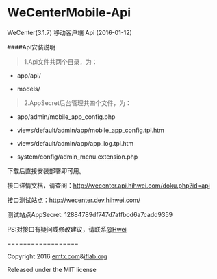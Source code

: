 WeCenterMobile-Api
==================

WeCenter(3.1.7) 移动客户端 Api (2016-01-12)

####Api安装说明

> 1.Api文件共两个目录，为：

- app/api/

- models/

> 2.AppSecret后台管理共四个文件，为：

- app/admin/mobile_app_config.php

- views/default/admin/app/mobile_app_config.tpl.htm

- views/default/admin/app/app_log.tpl.htm

- system/config/admin_menu.extension.php

下载后直接安装部署即可用。

接口详情文档，请查阅：http://wecenter.api.hihwei.com/doku.php?id=api

接口测试站点：http://wecenter.dev.hihwei.com/

测试站点AppSecret: 12884789df747d7affbcd6a7cadd9359

PS:对接口有疑问或修改建议，请联系[@Hwei](http://hihwei.com/ "Hwei")

==================

Copyright 2016 [emtx.com](http://emtx.com/)&[iflab.org](http://iflab.org/)

Released under the MIT license
